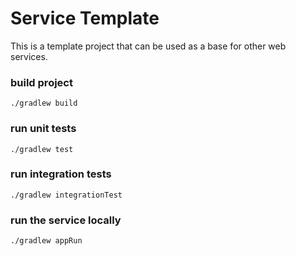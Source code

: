 # Service Template
This is a template project that can be used as a base for other web services.

### build project
    ./gradlew build

### run unit tests
    ./gradlew test

### run integration tests
    ./gradlew integrationTest

### run the service locally
    ./gradlew appRun
